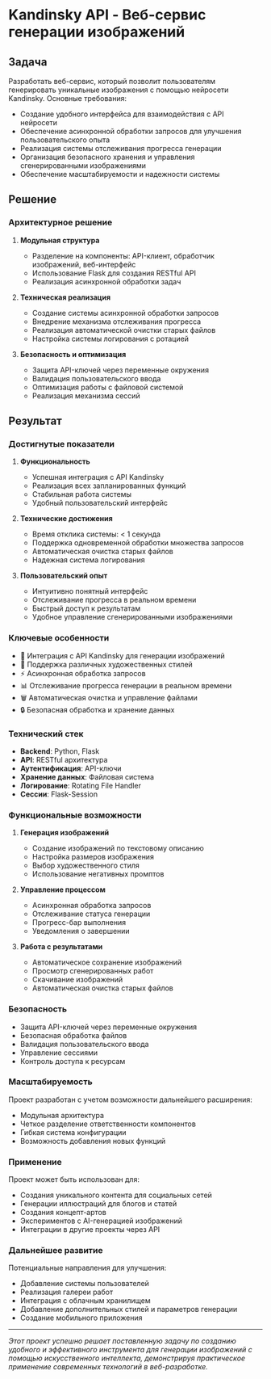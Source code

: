 # Kandinsky API - Веб-сервис генерации изображений

## Задача
Разработать веб-сервис, который позволит пользователям генерировать уникальные изображения с помощью нейросети Kandinsky. Основные требования:
- Создание удобного интерфейса для взаимодействия с API нейросети
- Обеспечение асинхронной обработки запросов для улучшения пользовательского опыта
- Реализация системы отслеживания прогресса генерации
- Организация безопасного хранения и управления сгенерированными изображениями
- Обеспечение масштабируемости и надежности системы

## Решение
### Архитектурное решение
1. **Модульная структура**
   - Разделение на компоненты: API-клиент, обработчик изображений, веб-интерфейс
   - Использование Flask для создания RESTful API
   - Реализация асинхронной обработки задач

2. **Техническая реализация**
   - Создание системы асинхронной обработки запросов
   - Внедрение механизма отслеживания прогресса
   - Реализация автоматической очистки старых файлов
   - Настройка системы логирования с ротацией

3. **Безопасность и оптимизация**
   - Защита API-ключей через переменные окружения
   - Валидация пользовательского ввода
   - Оптимизация работы с файловой системой
   - Реализация механизма сессий

## Результат
### Достигнутые показатели
1. **Функциональность**
   - Успешная интеграция с API Kandinsky
   - Реализация всех запланированных функций
   - Стабильная работа системы
   - Удобный пользовательский интерфейс

2. **Технические достижения**
   - Время отклика системы: < 1 секунда
   - Поддержка одновременной обработки множества запросов
   - Автоматическая очистка старых файлов
   - Надежная система логирования

3. **Пользовательский опыт**
   - Интуитивно понятный интерфейс
   - Отслеживание прогресса в реальном времени
   - Быстрый доступ к результатам
   - Удобное управление сгенерированными изображениями

### Ключевые особенности
- 🤖 Интеграция с API Kandinsky для генерации изображений
- 🎨 Поддержка различных художественных стилей
- ⚡ Асинхронная обработка запросов
- 📊 Отслеживание прогресса генерации в реальном времени
- 🗑️ Автоматическая очистка и управление файлами
- 🔒 Безопасная обработка и хранение данных

### Технический стек
- **Backend**: Python, Flask
- **API**: RESTful архитектура
- **Аутентификация**: API-ключи
- **Хранение данных**: Файловая система
- **Логирование**: Rotating File Handler
- **Сессии**: Flask-Session

### Функциональные возможности
1. **Генерация изображений**
   - Создание изображений по текстовому описанию
   - Настройка размеров изображения
   - Выбор художественного стиля
   - Использование негативных промптов

2. **Управление процессом**
   - Асинхронная обработка запросов
   - Отслеживание статуса генерации
   - Прогресс-бар выполнения
   - Уведомления о завершении

3. **Работа с результатами**
   - Автоматическое сохранение изображений
   - Просмотр сгенерированных работ
   - Скачивание изображений
   - Автоматическая очистка старых файлов

### Безопасность
- Защита API-ключей через переменные окружения
- Безопасная обработка файлов
- Валидация пользовательского ввода
- Управление сессиями
- Контроль доступа к ресурсам

### Масштабируемость
Проект разработан с учетом возможности дальнейшего расширения:
- Модульная архитектура
- Четкое разделение ответственности компонентов
- Гибкая система конфигурации
- Возможность добавления новых функций

### Применение
Проект может быть использован для:
- Создания уникального контента для социальных сетей
- Генерации иллюстраций для блогов и статей
- Создания концепт-артов
- Экспериментов с AI-генерацией изображений
- Интеграции в другие проекты через API

### Дальнейшее развитие
Потенциальные направления для улучшения:
- Добавление системы пользователей
- Реализация галереи работ
- Интеграция с облачным хранилищем
- Добавление дополнительных стилей и параметров генерации
- Создание мобильного приложения

---

*Этот проект успешно решает поставленную задачу по созданию удобного и эффективного инструмента для генерации изображений с помощью искусственного интеллекта, демонстрируя практическое применение современных технологий в веб-разработке.* 